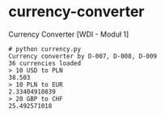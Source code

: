 # currency-converter
Currency Converter [WDI - Moduł 1]

```
# python currency.py
Currency converter by D-007, D-008, D-009
36 currencies loaded
> 10 USD to PLN
38.503
> 10 PLN to EUR
2.33404910839
> 20 GBP to CHF
25.492571018
```
